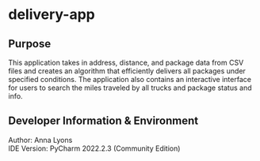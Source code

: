 # delivery-app

## Purpose 

This application takes in address, distance, and package data from CSV files and creates an algorithm that efficiently delivers all packages under specified conditions. The application also contains an interactive interface for users to search the miles traveled by all trucks and package status and info. 


## Developer Information & Environment


Author: Anna Lyons                    
IDE Version: PyCharm 2022.2.3 (Community Edition)       

